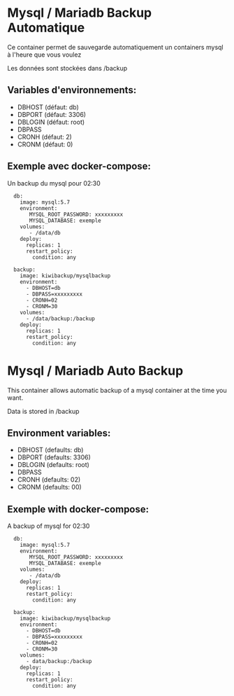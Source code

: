 # Mysql / Mariadb Backup Automatique

Ce container permet de sauvegarde automatiquement un containers mysql à l'heure que vous voulez

Les données sont stockées dans /backup 

## Variables d'environnements:

* DBHOST (défaut: db)
* DBPORT (défaut: 3306)
* DBLOGIN (défaut: root)
* DBPASS
* CRONH (défaut: 2)
* CRONM (défaut: 0)


## Exemple avec docker-compose:

Un backup du mysql pour 02:30

```
  db:
    image: mysql:5.7
    environment:
       MYSQL_ROOT_PASSWORD: xxxxxxxxx
       MYSQL_DATABASE: exemple
    volumes:
       - /data/db
    deploy:
      replicas: 1
      restart_policy:
        condition: any

  backup:
    image: kiwibackup/mysqlbackup
    environment:
      - DBHOST=db
      - DBPASS=xxxxxxxxx
      - CRONH=02
      - CRONM=30
    volumes:
      - /data/backup:/backup
    deploy:
      replicas: 1
      restart_policy:
        condition: any

```


# Mysql / Mariadb Auto Backup 

This container allows automatic backup of a mysql container at the time you want.

Data is stored in /backup

## Environment variables:

* DBHOST (defaults: db)
* DBPORT (defaults: 3306)
* DBLOGIN (defaults: root)
* DBPASS
* CRONH (defaults: 02)
* CRONM (defaults: 00)


## Exemple with docker-compose:

A backup of mysql for 02:30

```
  db:
    image: mysql:5.7
    environment:
       MYSQL_ROOT_PASSWORD: xxxxxxxxx
       MYSQL_DATABASE: exemple
    volumes:
       - /data/db
    deploy:
      replicas: 1
      restart_policy:
        condition: any

  backup:
    image: kiwibackup/mysqlbackup
    environment:
      - DBHOST=db
      - DBPASS=xxxxxxxxx
      - CRONH=02
      - CRONM=30
    volumes:
      - data/backup:/backup
    deploy:
      replicas: 1
      restart_policy:
        condition: any

```

